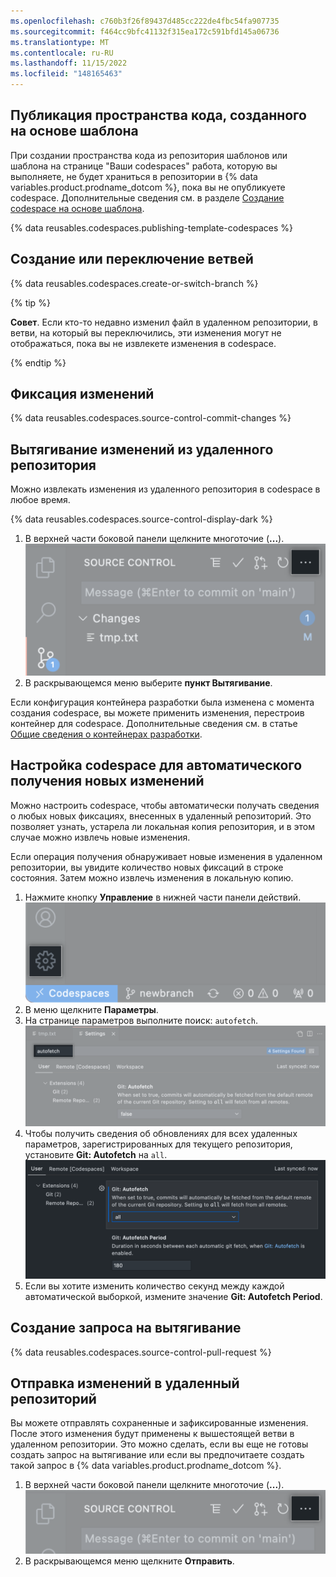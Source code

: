 ```yaml
---
ms.openlocfilehash: c760b3f26f89437d485cc222de4fbc54fa907735
ms.sourcegitcommit: f464cc9bfc41132f315ea172c591bfd145a06736
ms.translationtype: MT
ms.contentlocale: ru-RU
ms.lasthandoff: 11/15/2022
ms.locfileid: "148165463"
---
```

## Публикация пространства кода, созданного на основе шаблона

При создании пространства кода из репозитория шаблонов или шаблона на странице "Ваши codespaces" работа, которую вы выполняете, не будет храниться в репозитории в {% data variables.product.prodname_dotcom %}, пока вы не опубликуете codespace. Дополнительные сведения см. в разделе [Создание codespace на основе шаблона](/codespaces/developing-in-codespaces/creating-a-codespace-from-a-template#publishing-to-a-repository-on-github).

{% data reusables.codespaces.publishing-template-codespaces %}

## Создание или переключение ветвей

{% data reusables.codespaces.create-or-switch-branch %}

{% tip %}

**Совет**. Если кто-то недавно изменил файл в удаленном репозитории, в ветви, на который вы переключились, эти изменения могут не отображаться, пока вы не извлекете изменения в codespace. 

{% endtip %}

## Фиксация изменений 

{% data reusables.codespaces.source-control-commit-changes %} 

## Вытягивание изменений из удаленного репозитория

Можно извлекать изменения из удаленного репозитория в codespace в любое время. 

{% data reusables.codespaces.source-control-display-dark %}
1. В верхней части боковой панели щелкните многоточие (**...**). ![Кнопка с многоточием для просмотра и других действий](/assets/images/help/codespaces/source-control-ellipsis-button.png)
1. В раскрывающемся меню выберите **пункт Вытягивание**.

Если конфигурация контейнера разработки была изменена с момента создания codespace, вы можете применить изменения, перестроив контейнер для codespace. Дополнительные сведения см. в статье [Общие сведения о контейнерах разработки](/codespaces/setting-up-your-codespace/configuring-codespaces-for-your-project#applying-changes-to-your-configuration).

## Настройка codespace для автоматического получения новых изменений 

Можно настроить codespace, чтобы автоматически получать сведения о любых новых фиксациях, внесенных в удаленный репозиторий. Это позволяет узнать, устарела ли локальная копия репозитория, и в этом случае можно извлечь новые изменения. 

Если операция получения обнаруживает новые изменения в удаленном репозитории, вы увидите количество новых фиксаций в строке состояния. Затем можно извлечь изменения в локальную копию.

1. Нажмите кнопку **Управление** в нижней части панели действий.
![Кнопка "Управление"](/assets/images/help/codespaces/manage-button.png)
1. В меню щелкните **Параметры**.
1. На странице параметров выполните поиск: `autofetch`.
![Поиск автоматической выборки](/assets/images/help/codespaces/autofetch-search.png)
1. Чтобы получить сведения об обновлениях для всех удаленных параметров, зарегистрированных для текущего репозитория, установите **Git: Autofetch** на `all`.
![Включить автоматическую выборку Git](/assets/images/help/codespaces/autofetch-all.png)
1. Если вы хотите изменить количество секунд между каждой автоматической выборкой, измените значение **Git: Autofetch Period**.

## Создание запроса на вытягивание

{% data reusables.codespaces.source-control-pull-request %} 

## Отправка изменений в удаленный репозиторий

Вы можете отправлять сохраненные и зафиксированные изменения. После этого изменения будут применены к вышестоящей ветви в удаленном репозитории. Это можно сделать, если вы еще не готовы создать запрос на вытягивание или если вы предпочитаете создать такой запрос в {% data variables.product.prodname_dotcom %}.

1. В верхней части боковой панели щелкните многоточие (**...**). ![Кнопка с многоточием для просмотра и других действий](/assets/images/help/codespaces/source-control-ellipsis-button-nochanges.png)
1. В раскрывающемся меню щелкните **Отправить**.
